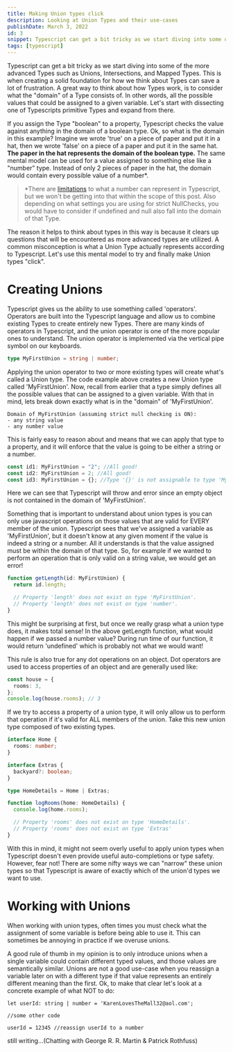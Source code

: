 ```yaml
---
title: Making Union types click
description: Looking at Union Types and their use-cases
publishDate: March 3, 2022
id: 3
snippet: Typescript can get a bit tricky as we start diving into some of the more advanced Types such as Unions, Intersections, and Mapped Types. This is when creating a solid foundation for how we think about Types can save a lot of frustration. A great way to think about how Types work, is to consider what the "domain" of a Type consists of.
tags: [typescript]
---
```



Typescript can get a bit tricky as we start diving into some of the more advanced Types such as Unions, Intersections, and Mapped Types. This is when creating a solid foundation for how we think about Types can save a lot of frustration. A great way to think about how Types work, is to consider what the "domain" of a Type consists of. In other words, all the possible values that could be assigned to a given variable. Let's start with dissecting one of Typescripts primitive Types and expand from there.

If you assign the Type "boolean" to a property, Typescript checks the value against anything in the domain of a boolean type. Ok, so what is the domain in this example? Imagine we wrote 'true' on a piece of paper and put it in a hat, then we wrote 'false' on a piece of a paper and put it in the same hat. **The paper in the hat represents the domain of the boolean type.** The same mental model can be used for a value assigned to something else like a "number" type. Instead of only 2 pieces of paper in the hat, the domain would contain every possible value of a number\*.

> \*There are [limitations](https://developer.mozilla.org/en-US/docs/Web/JavaScript/Reference/Global_Objects/Number) to what a number can represent in Typescript, but we won't be getting into that within the scope of this post. Also depending on what settings you are using for strict NullChecks, you would have to consider if undefined and null also fall into the domain of that Type.

The reason it helps to think about types in this way is because it clears up questions that will be encountered as more advanced types are utilized. A common misconception is what a Union Type actually represents according to Typescript. Let's use this mental model to try and finally make Union types "click".

# <a name="Creating Unions"></a>Creating Unions

Typescript gives us the ability to use something called 'operators'. Operators are built into the Typescript language and allow us to combine existing Types to create entirely new Types. There are many kinds of operators in Typescript, and the union operator is one of the more popular ones to understand. The union operator is implemented via the vertical pipe symbol on our keyboards.

```ts
type MyFirstUnion = string | number;
```

Applying the union operator to two or more existing types will create what's called a Union type. The code example above creates a new Union type called 'MyFirstUnion'. Now, recall from earlier that a type simply defines all the possible values that can be assigned to a given variable. With that in mind, lets break down exactly what is in the "domain" of 'MyFirstUnion'.

```
Domain of MyFirstUnion (assuming strict null checking is ON):
- any string value
- any number value
```

This is fairly easy to reason about and means that we can apply that type to a property, and it will enforce that the value is going to be either a string or a number.

```ts
const id1: MyFirstUnion = "2"; //All good!
const id2: MyFirstUnion = 2; //All good!
const id3: MyFirstUnion = {}; //Type '{}' is not assignable to type 'MyFirstUnion'
```

Here we can see that Typescript will throw and error since an empty object is not contained in the domain of 'MyFirstUnion'.

Something that is important to understand about union types is you can only use javascript operations on those values that are valid for EVERY member of the union. Typescript sees that we've assigned a variable as 'MyFirstUnion', but it doesn't know at any given moment if the value is indeed a string or a number. All it understands is that the value assigned must be within the domain of that type. So, for example if we wanted to perform an operation that is only valid on a string value, we would get an error!

```ts
function getLength(id: MyFirstUnion) {
  return id.length;

  // Property 'length' does not exist on type 'MyFirstUnion'.
  // Property 'length' does not exist on type 'number'.
}
```

This might be surprising at first, but once we really grasp what a union type does, it makes total sense! In the above getLength function, what would happen if we passed a number value? During run time of our function, it would return 'undefined' which is probably not what we would want!

This rule is also true for any dot operations on an object. Dot operators are used to access properties of an object and are generally used like:

```ts
const house = {
  rooms: 3,
};
console.log(house.rooms); // 3
```

If we try to access a property of a union type, it will only allow us to perform that operation if it's valid for ALL members of the union. Take this new union type composed of two existing types.

```ts
interface Home {
  rooms: number;
}

interface Extras {
  backyard?: boolean;
}

type HomeDetails = Home | Extras;

function logRooms(home: HomeDetails) {
  console.log(home.rooms);

  // Property 'rooms' does not exist on type 'HomeDetails'.
  // Property 'rooms' does not exist on type 'Extras'
}
```

With this in mind, it might not seem overly useful to apply union types when Typescript doesn't even provide useful auto-completions or type safety. However, fear not! There are some nifty ways we can "narrow" these union types so that Typescript is aware of exactly which of the union'd types we want to use.

# <a name="Working with Unions"></a>Working with Unions

When working with union types, often times you must check what the assignment of some variable is before being able to use it. This can sometimes be annoying in practice if we overuse unions.

A good rule of thumb in my opinion is to only introduce unions when a single variable could contain different typed values, and those values are semantically similar. Unions are not a good use-case when you reassign a variable later on with a different type if that value represents an entirely different meaning than the first. Ok, to make that clear let's look at a concrete example of what NOT to do:

```
let userId: string | number = 'KarenLovesTheMall32@aol.com';

//some other code

userId = 12345 //reassign userId to a number

```

[//]: # (## Narrowing)

[//]: # ()
[//]: # (## Extending)

still writing...(Chatting with George R. R. Martin & Patrick Rothfuss)
